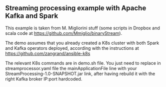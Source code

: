 ## Streaming processing example with Apache Kafka and Spark
This example is taken from M. Migliorini stuff (some scripts in Dropbox and scala code at https://github.com/Mmiglio/binaryStream).

The demo assumes that you already created a K8s cluster with both Spark and Kafka operators deployed, according with the instructions 
at https://github.com/zangrand/ansible-k8s

The relevant K8s commands are in demo.sh file. You just need to replace in streamprocessor.yaml file the mainApplicationFile line with
your StreamProcessing-1.0-SNAPSHOT.jar link, after having rebuild it with the right Kafka broker IP:port hardcoded.
